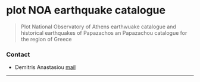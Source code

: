 plot NOA earthquake catalogue
=============================
> Plot National Observatory of Athens earthwuake catalogue and historical earthquakes of Papazachos an Papazachou catalogue for the region of Greece

### Contact
*   Demitris Anastasiou [mail](mailto:danast@mail.ntua.gr)

--------------------------------------------------------------------------------



